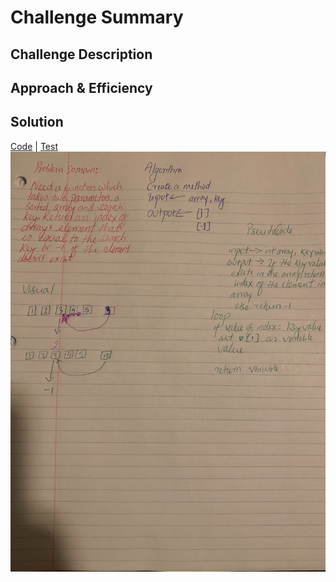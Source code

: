 # Challenge Summary


## Challenge Description
<!-- Description of the challenge -->

## Approach & Efficiency
<!-- What approach did you take? Why? What is the Big O space/time for this approach? -->

## Solution
[Code](../src/main/java/code401Challenges/biniarySearch.java) | [Test](../src/test/java/code401Challenges/biniarySearchTest.java)
![White Board](../assets/biniarySearch.jpg)

